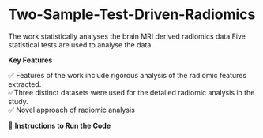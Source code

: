 # Two-Sample-Test-Driven-Radiomics

The work statistically analyses the brain MRI derived radiomics data.Five statistical tests are used to analyse the data.

**Key Features**
 

✅ Features of the work include rigorous analysis of the radiomic features extracted.   
✅Three distinct datasets were used for the detailed radiomic analysis in the study.   
✅ Novel approach of radiomic analysis

🔧 **Instructions to Run the Code**
